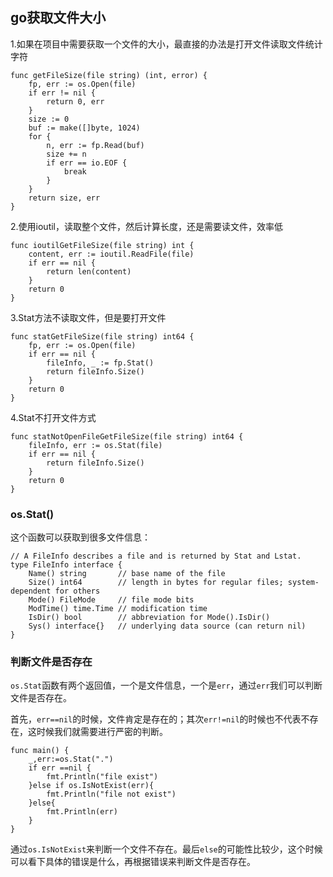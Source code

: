 ## go获取文件大小

1.如果在项目中需要获取一个文件的大小，最直接的办法是打开文件读取文件统计字符

```
func getFileSize(file string) (int, error) {
	fp, err := os.Open(file)
	if err != nil {
		return 0, err
	}
	size := 0
	buf := make([]byte, 1024)
	for {
		n, err := fp.Read(buf)
		size += n
		if err == io.EOF {
			break
		}
	}
	return size, err
}
```

2.使用ioutil，读取整个文件，然后计算长度，还是需要读文件，效率低

```
func ioutilGetFileSize(file string) int {
	content, err := ioutil.ReadFile(file)
	if err == nil {
		return len(content)
	}
	return 0
}
```

3.Stat方法不读取文件，但是要打开文件

```
func statGetFileSize(file string) int64 {
	fp, err := os.Open(file)
	if err == nil {
		fileInfo, _ := fp.Stat()
		return fileInfo.Size()
	}
	return 0
}
```

4.Stat不打开文件方式

```
func statNotOpenFileGetFileSize(file string) int64 {
	fileInfo, err := os.Stat(file)
	if err == nil {
		return fileInfo.Size()
	}
	return 0
}
```

### os.Stat()

这个函数可以获取到很多文件信息：

```
// A FileInfo describes a file and is returned by Stat and Lstat.
type FileInfo interface {
	Name() string       // base name of the file
	Size() int64        // length in bytes for regular files; system-dependent for others
	Mode() FileMode     // file mode bits
	ModTime() time.Time // modification time
	IsDir() bool        // abbreviation for Mode().IsDir()
	Sys() interface{}   // underlying data source (can return nil)
}
```

### 判断文件是否存在

`os.Stat`函数有两个返回值，一个是文件信息，一个是`err`，通过`err`我们可以判断文件是否存在。

首先，`err==nil`的时候，文件肯定是存在的；其次`err!=nil`的时候也不代表不存在，这时候我们就需要进行严密的判断。

```
func main() {
    _,err:=os.Stat(".")
    if err ==nil {
        fmt.Println("file exist")
    }else if os.IsNotExist(err){
        fmt.Println("file not exist")
    }else{
        fmt.Println(err)
    }
}
```

通过`os.IsNotExist`来判断一个文件不存在。最后`else`的可能性比较少，这个时候可以看下具体的错误是什么，再根据错误来判断文件是否存在。